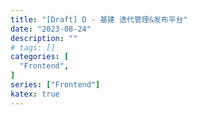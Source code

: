 ```yaml
---
title: "[Draft] D - 基建 迭代管理&发布平台"
date: "2023-08-24"
description: ""
# tags: []
categories: [
  "Frontend",
]
series: ["Frontend"]
katex: true
---
```

